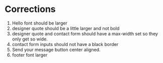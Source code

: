 # Corrections

1. Hello font should be larger
2. designer quote should be a little larger and not bold
3. designer quote and contact form should have a max-width set so they only get so wide.
4. contact form inputs should not have a black border
5. Send your message button center aligned.
6. footer font larger